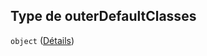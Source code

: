 ## Type de outerDefaultClasses

`object` ([Détails](frw-definitions-form-properties-outerdefaultclasses.md))

